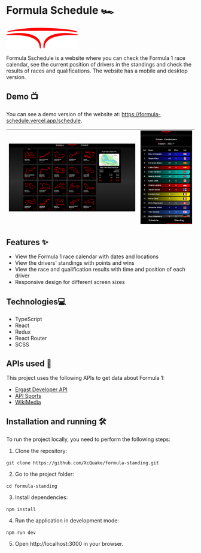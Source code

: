 # Formula Schedule 🏎️

![banner](./public/logo192.png)

Formula Sschedule is a website where you can check the Formula 1 race calendar, see the current position of drivers in the standings and check the results of races and qualifications. The website has a mobile and desktop version.

## Demo 📺

You can see a demo version of the website at: https://formula-schedule.vercel.app/schedule.

|![Desktop](./src/images/previews/desktop_schedule.png) |![Mobile](./src/images/previews/mobile_standing.png) |
|:--------------------------:|:--------------------------:|


## Features ✨

- View the Formula 1 race calendar with dates and locations
- View the drivers' standings with points and wins
- View the race and qualification results with time and position of each driver
- Responsive design for different screen sizes

## Technologies💻

- TypeScript
- React
- Redux
- React Router
- SCSS

## APIs used 📡

This project uses the following APIs to get data about Formula 1:

* [Ergast Developer API](https://ergast.com/mrd/)
* [API Sports](https://api-sports.io/documentation/formula-1/v1)
* [WikiMedia](https://www.mediawiki.org/wiki/API:Main_page/en)

## Installation and running 🛠️

To run the project locally, you need to perform the following steps:

1. Clone the repository:

```git clone https://github.com/XcQuake/formula-standing.git```

2. Go to the project folder:

```cd formula-standing```

3. Install dependencies:

```npm install```

4. Run the application in development mode:

```npm run dev```

5. Open http://localhost:3000 in your browser.